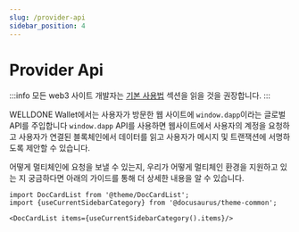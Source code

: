 ```yaml
---
slug: /provider-api
sidebar_position: 4
---
```

# Provider Api

:::info
모든 web3 사이트 개발자는 [기본 사용법](https://docs.welldonestudio.io/docs/getting-started) 섹션을 읽을 것을 권장합니다.
:::

WELLDONE Wallet에서는 사용자가 방문한 웹 사이트에 `window.dapp`이라는 글로벌 API를 주입합니다 `window.dapp` API를 사용하면 웹사이트에서 사용자의 계정을 요청하고 사용자가 연결된 블록체인에서 데이터를 읽고 사용자가 메시지 및 트랜잭션에 서명하도록 제안할 수 있습니다. 

어떻게 멀티체인에 요청을 보낼 수 있는지, 우리가 어떻게 멀티체인 환경을 지원하고 있는 지 궁금하다면 아래의 가이드를 통해 더 상세한 내용을 알 수 있습니다. 


```mdx-code-block
import DocCardList from '@theme/DocCardList';
import {useCurrentSidebarCategory} from '@docusaurus/theme-common';

<DocCardList items={useCurrentSidebarCategory().items}/>
```
